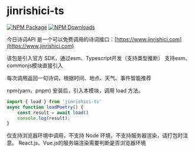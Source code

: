 # jinrishici-ts

[![NPM Package](https://img.shields.io/npm/v/jinrishici-ts)](https://www.npmjs.com/package/jinrishici-ts)
[![NPM Downloads](https://img.shields.io/npm/dw/jinrishici-ts)](https://npmtrends.com/jinrishici-ts)


今日诗词API 是一个可以免费调用的诗词接口：[https://www.jinrishici.com](https://www.jinrishici.com)

该包是引入官方 SDK，通过esm、Typescript开发（支持类型推断）
支持esm、commonjs模块直接引入

每次调用返回一句诗词，根据时间、地点、天气、事件智能推荐

npm(yarn、pnpm) 安装后，引入本模块，调用 load 方法。

```javascript esm
import { load } from 'jinrishici-ts'
async function loadPoetry() {
	const result = await load()
	console.log(result);
}
```
仅支持浏览器环境中调用，不支持 Node 环境，不支持服务器渲染，请打包时注意。
React.js、Vue.js的服务端渲染需要判断是否浏览器环境
